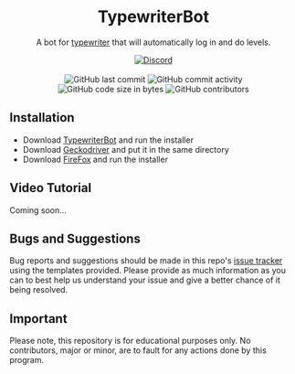 <h1 align="center">TypewriterBot</h1>

<p align="center">A bot for <a href="https://at4.typewriter.at/">typewriter</a> that will automatically log in and do levels.</p>

<div align="center">
    <a href="DISCORD-INVITE-LINK"><img src="https://img.shields.io/discord/610120595765723137?logo=discord" alt="Discord"/></a>
    <br><br>
    <img src="https://img.shields.io/github/last-commit/Lyzev/TypewriterBot" alt="GitHub last commit"/>
    <img src="https://img.shields.io/github/commit-activity/w/Lyzev/TypewriterBot" alt="GitHub commit activity"/>
    <br>
    <img src="https://img.shields.io/github/languages/code-size/Lyzev/TypewriterBot" alt="GitHub code size in bytes"/>
    <img src="https://img.shields.io/github/contributors/Lyzev/TypewriterBot" alt="GitHub contributors"/>
</div>

## Installation
- Download [TypewriterBot](https://github.com/Lyzev/TypewriterBot/releases) and run the installer
- Download [Geckodriver](https://github.com/mozilla/geckodriver/releases) and put it in the same directory
- Download [FireFox](https://www.mozilla.org/de/firefox/new/) and run the installer

## Video Tutorial
Coming soon...

## Bugs and Suggestions
Bug reports and suggestions should be made in this repo's [issue tracker](https://github.com/Lyzev/TypewriterBot/issues) using the templates provided. Please provide as much information as you can to best help us understand your issue and give a better chance of it being resolved.

## Important
Please note, this repository is for educational purposes only. No contributors, major or minor, are to fault for any actions done by this program.
